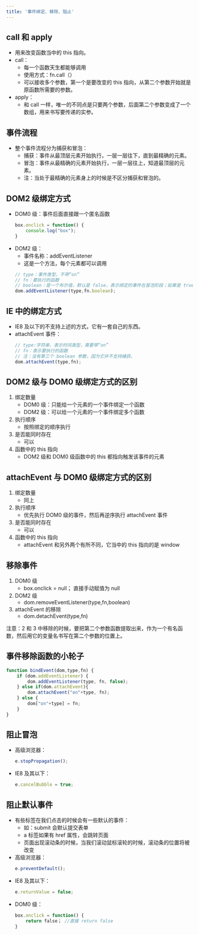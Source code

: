 ```yaml
---
title: '事件绑定、移除、阻止'
---
```


## call 和 apply

- 用来改变函数当中的 this 指向。
- call：
    - 每一个函数天生都能够调用
    - 使用方式：fn.call（）
    - 可以接收多个参数，第一个是要改变的 this 指向，从第二个参数开始就是原函数所需要的参数。
- apply：
    - 和 call 一样，唯一的不同点是只要两个参数，后面第二个参数变成了一个数组，用来书写要传递的实参。

## 事件流程

- 整个事件流程分为捕获和冒泡：
    - 捕获：事件从最顶层元素开始执行，一层一层往下，直到最精确的元素。
    - 冒泡：事件从最精确的元素开始执行，一层一层往上，知道最顶层的元素。
    - 注：当处于最精确的元素身上的时候是不区分捕获和冒泡的。

## DOM2 级绑定方式

- DOM0 级：事件后面直接跟一个匿名函数
    ```js
    box.onclick = function() {
        console.log("box");
    }
    ```
- DOM2 级：
    - 事件名称：addEventListener
    - 这是一个方法，每个元素都可以调用
    ```js
    // type：事件类型，不带“on”
    // fn：要执行的函数
    // boolean：是一个布尔值，默认是 false，表示绑定的事件在冒泡阶段；如果是 true，则表示绑定的事件在捕获阶段。
    dom.addEventListener(type,fn.boolean);
    ```

## IE 中的绑定方式

- IE8 及以下的不支持上述的方式，它有一套自己的东西。
- attachEvent 事件：
    ```js
    // type:字符串，表示时间类型，需要带“on”
    // fn：表示要执行的函数
    // 注：没有第三个 boolean 参数，因为它并不支持捕获。
    dom.attachEvent(type,fn);
    ```

## DOM2 级与 DOM0 级绑定方式的区别

1. 绑定数量
    - DOM0 级：只能给一个元素的一个事件绑定一个函数
    - DOM2 级：可以给一个元素的一个事件绑定多个函数
2. 执行顺序
    - 按照绑定的顺序执行
3. 是否能同时存在
    - 可以
4. 函数中的 this 指向
    - DOM2 级和 DOM0 级函数中的 this 都指向触发该事件的元素

## attachEvent 与 DOM0 级绑定方式的区别

1. 绑定数量
    - 同上
2. 执行顺序
    - 优先执行 DOM0 级的事件，然后再逆序执行 attachEvent 事件
3. 是否能同时存在
    - 可以
4. 函数中的 this 指向
    - attachEvent 和另外两个有所不同，它当中的 this 指向的是 window

## 移除事件

1. DOM0 级
    - box.onclick = null；
直接手动赋值为 null
2. DOM2 级
    - dom.removeEventListener(type,fn,boolean)
3. attachEvent 的移除
    - dom.detachEvent(type,fn)

注意：2 和 3 中移除的时候，要把第二个参数函数提取出来，作为一个有名函数，然后用它的变量名书写在第二个参数的位置上。

## 事件移除函数的小轮子

```js
function bindEvent(dom,type,fn) {
    if (dom.addEventListener) {
        dom.addEventListener(type, fn, false);
    } else if(dom.attachEvent){
        dom.attachEvent("on"+type, fn);
    } else {
        dom["on"+type] = fn;
    }
}
```

## 阻止冒泡

- 高级浏览器：
    ```js
    e.stopPropagation();
    ```
- IE8 及其以下：
    ```js
    e.cancelBubble = true;
    ```

## 阻止默认事件

- 有些标签在我们点击的时候会有一些默认的事件：
    - 如：submit 会默认提交表单
    - a 标签如果有 href 属性，会跳转页面
    - 页面出现滚动条的时候，当我们滚动鼠标滚轮的时候，滚动条的位置将被改变
- 高级浏览器：
    ```js
    e.preventDefault();
    ```
- IE8 及其以下：
    ```js
    e.returnValue = false;
    ```
- DOM0 级：
    ```js
    box.onclick = function() {
        return false； //直接 return false
    }
    ```
